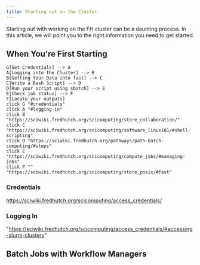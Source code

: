 ```yaml
---
title: Starting out on the Cluster
---
```


Starting out with working on the FH cluster can be a daunting process. In this article, we will point you to the right information you need to get started.

## When You're First Starting

```mermaid
G[Get Credentials] --> A
A[Logging into the Cluster] --> B
B[Getting Your Data into fast] --> C
C[Write a Bash Script] --> D
D[Run your script using sbatch] --> E
E[Check job status] --> F
F[Locate your outputs]
click G "#credentials"
click A "#logging-in"
click B "https://sciwiki.fredhutch.org/scicomputing/store_collaboration/"
click C "https://sciwiki.fredhutch.org/scicomputing/software_linux101/#shell-scripting"
click D "https://sciwiki.fredhutch.org/pathways/path-batch-computing/#steps"
click E "https://sciwiki.fredhutch.org/scicomputing/compute_jobs/#managing-jobs"
click F ""
"https://sciwiki.fredhutch.org/scicomputing/store_posix/#fast"

```

### Credentials

https://sciwiki.fredhutch.org/scicomputing/access_credentials/

### Logging In

"https://sciwiki.fredhutch.org/scicomputing/access_credentials/#accessing-slurm-clusters"

## Batch Jobs with Workflow Managers

